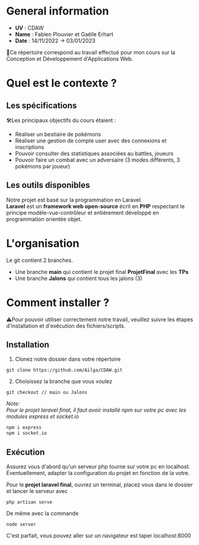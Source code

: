 # General information
- **UV** : CDAW
- **Name** : Fabien Plouvier et Gaëlle Erhart
- **Date** : 14/11/2022 -> 03/01/2023

📌Ce répertoire correspond au travail effectué pour mon cours sur la Conception et Développement d'Applications Web.
  
# Quel est le contexte ?

## Les spécifications

🛠️Les principaux objectifs du cours étaient :  

- Réaliser un bestiaire de pokémons  
- Réaliser une gestion de compte user avec des connexions et inscriptions  
- Pouvoir consulter des statistiques associées au battles, joueurs  
- Pouvoir faire un combat avec un adversaire (3 modes différents, 3 pokémons par joueur)  

## Les outils disponibles

Notre projet est basé sur la programmation en Laravel.  
**Laravel** est un **framework web open-source** écrit en **PHP** respectant le principe modèle-vue-contrôleur et entièrement développé en programmation orientée objet. 

# L'organisation

Le git contient 2 branches.  
- Une branche **main** qui contient le projet final **ProjetFinal** avec les **TPs**
- Une branche **Jalons** qui contient tous les jalons (3)

# Comment installer ?
⚠️Pour pouvoir utiliser correctement notre travail, veuillez suivre les étapes d'installation et d'exécution des fichiers/scripts.  

## Installation

1. Clonez notre dossier dans votre répertoire  
```git
git clone https://github.com/Ailga/CDAW.git
```

2. Choisissez la branche que vous voulez
```git
git checkout // main ou Jalons
```

*Note:*  
*Pour le projet laravel final, il faut avoir installé npm sur votre pc avec les modules express et socket.io*  
```bash
npm i express
npm i socket.io
```

## Exécution
Assurez vous d'abord qu'un serveur php tourne sur votre pc en localhost.  
Éventuellement, adapter la configuration du projet en fonction de la votre.  

Pour le **projet laravel final**, ouvrez un terminal, placez vous dans le dossier et lancer le serveur avec
```
php artisan serve
```

De même avec la commande
```
node server
```

C'est parfait, vous pouvez aller sur un navigateur est taper localhost:8000